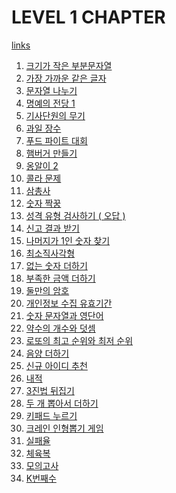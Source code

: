 # LEVEL 1 CHAPTER

[links](https://school.programmers.co.kr/learn/challenges?order=recent&page=1&levels=1)

1. [크기가 작은 부분문자열](./1.split_str/solution.js)
2. [가장 가까운 같은 글자](./2.near_num/solution.js)
3. [문자열 나누기](./3.slice_string/solution.js)
4. [명예의 전당 1](./4.hall_of_fame_1/solution.js)
5. [기사단원의 무기](./5.weapons/solution.js)
6. [과일 장수](./6.selling_apples/solution.js)
7. [푸드 파이트 대회](./7.food_fight/solution.js)
8. [햄버거 만들기](./8.hamburger/solution.js)
9. [옹알이 2](./9.babbling_2/solution.js)
10. [콜라 문제](./10.coke/README.md)
11. [삼총사](./11.trio/solution.js)
12. [숫자 짝꿍](./12.pair/solution.js)
13. [성격 유형 검사하기 ( 오답 )](./13.mbti/solution.js)
14. [신고 결과 받기](./13.mbti/solution.js)
15. [나머지가 1인 숫자 찾기](./15.find_num/solution.js)
16. [최소직사각형](./16.rectangular/solution.js)
17. [없는 숫자 더하기](./17.plus_no_num/solution.js)
18. [부족한 금액 더하기](./18.count_price/solution.js)
19. [둘만의 암호](./19.password/solution.js)
20. [개인정보 수집 유효기간](./20.check_period/solution.js)
21. [숫자 문자열과 영단어](./21.numStr_word/solution.js)
22. [약수의 개수와 덧셈](./22.plus_num_of_factors/solution.js)
23. [로또의 최고 순위와 최저 순위](./23.lottery/solution.js)
24. [음양 더하기](./24.plus_yin_yang/solution.js)
25. [신규 아이디 추천](./25.recommand_new_id/solution.js)
26. [내적](./26.dot_product/solution.js)
27. [3진법 뒤집기](./27.reverse_ternary_sys/solution.js)
28. [두 개 뽑아서 더하기](./28.plus_two_num/solution.js)
29. [키패드 누르기](./29.keypad/solution.js) <!-- 24m -->
30. [크레인 인형뽑기 게임](./30.crane/solution.js) <!-- 24m -->
31. [실패율](./31.fail_rate/solution.js) <!-- 30m -->
32. [체육복](./32.sportswear/solution.js) <!-- 12m -->
33. [모의고사](./33.mock_exam/solution.js)
34. [K번째수](./34.K's_number/solution.js)
